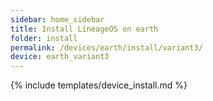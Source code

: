 ```yaml
---
sidebar: home_sidebar
title: Install LineageOS on earth
folder: install
permalink: /devices/earth/install/variant3/
device: earth_variant3
---
```

{% include templates/device_install.md %}
